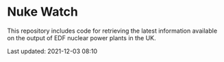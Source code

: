 # Nuke Watch

This repository includes code for retrieving the latest information available on the output of EDF nuclear power plants in the UK.

Last updated: 2021-12-03 08:10